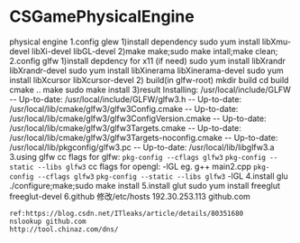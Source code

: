 # CSGamePhysicalEngine
physical engine 
1.config glew
   1)install dependency
    sudo yum install libXmu-devel libXi-devel libGL-devel
   2)make
    make;sudo make intall;make clean;
2.config glfw
    1)install depdency for x11 (if need)
    sudo yum install libXrandr libXrandr-devel
    sudo yum install libXinerama libXinerama-devel
    sudo yum install libXcursor libXcursor-devel
    2) build(in glfw-root)
    mkdir build
    cd build
    cmake ..
    make 
    sudo make install
    3)result
    Installing: /usr/local/include/GLFW
    -- Up-to-date: /usr/local/include/GLFW/glfw3.h
    -- Up-to-date: /usr/local/lib/cmake/glfw3/glfw3Config.cmake
    -- Up-to-date: /usr/local/lib/cmake/glfw3/glfw3ConfigVersion.cmake
    -- Up-to-date: /usr/local/lib/cmake/glfw3/glfw3Targets.cmake
    -- Up-to-date: /usr/local/lib/cmake/glfw3/glfw3Targets-noconfig.cmake
    -- Up-to-date: /usr/local/lib/pkgconfig/glfw3.pc
    -- Up-to-date: /usr/local/lib/libglfw3.a
3.using glfw
    cc flags for glfw:
        `pkg-config --cflags glfw3` `pkg-config --static --libs glfw3`
    cc flags for opengl:
        -lGL
    eg. 
        g++ main2.cpp `pkg-config --cflags glfw3` `pkg-config --static --libs glfw3` -lGL
4.install glu
    ./configure;make;sudo make install
5.install glut
    sudo yum install freeglut freeglut-devel
6.github
    修改/etc/hosts
    192.30.253.113 github.com

    ref:https://blog.csdn.net/ITleaks/article/details/80351680
    nslookup github.com
    http://tool.chinaz.com/dns/
